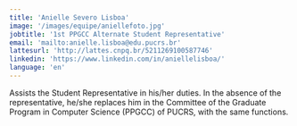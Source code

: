 ```yaml
---
title: 'Anielle Severo Lisboa'
image: '/images/equipe/aniellefoto.jpg'
jobtitle: '1st PPGCC Alternate Student Representative'
email: 'mailto:anielle.lisboa@edu.pucrs.br'
lattesurl: 'http://lattes.cnpq.br/5211269100587746'
linkedin: 'https://www.linkedin.com/in/aniellelisboa/'
language: 'en'
---
```


Assists the Student Representative in his/her duties. In the absence of the representative, he/she replaces him in the Committee of the Graduate Program in Computer Science (PPGCC) of PUCRS, with the same functions.

